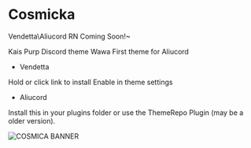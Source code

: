 # Cosmicka
Vendetta\Aliucord RN Coming Soon!~

Kais Purp Discord theme
Wawa First theme for Aliucord

- Vendetta

Hold or click link to install
Enable in theme settings

- Aliucord

Install this in your plugins folder or use the ThemeRepo Plugin (may be a older version).


![COSMICA BANNER](https://user-images.githubusercontent.com/83987610/171046582-1702b2b0-4654-45be-a23c-0b8910a6e5c1.png)
